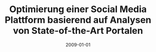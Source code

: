 ---
abstract: ''
authors:
- Markus Meixner
date: '2009-01-01'
featured: false
publication_types:
- '7'
publishDate: '2009-01-01'
title: Optimierung einer Social Media Plattform basierend auf Analysen von State-of-the-Art
  Portalen
url_pdf: ''
---